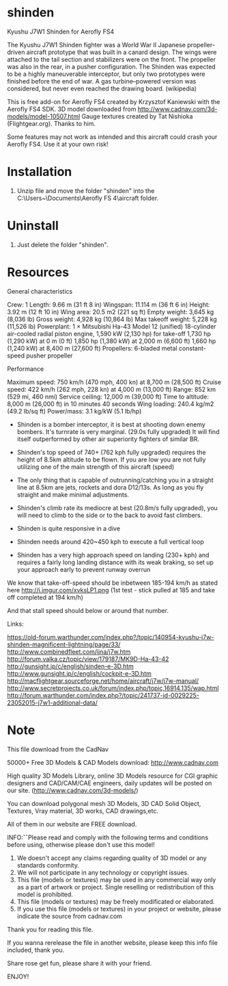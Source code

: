# shinden
Kyushu J7W1 Shinden for Aerofly FS4

The Kyushu J7W1 Shinden fighter was a World War II Japanese propeller-driven aircraft prototype that was built in a canard design. The wings were attached to the tail section and stabilizers were on the front. The propeller was also in the rear, in a pusher configuration. The Shinden was expected to be a highly maneuverable interceptor, but only two prototypes were finished before the end of war. A gas turbine–powered version was considered, but never even reached the drawing board. (wikipedia)

This is free add-on for Aerofly FS4 created by Krzysztof Kaniewski with the Aerofly FS4 SDK.
3D model downloaded from http://www.cadnav.com/3d-models/model-10507.html
Gauge textures created by Tat Nishioka (Flightgear.org). Thanks to him.

Some features may not work as intended and this aircraft could crash your Aerofly FS4. 
Use it at your own risk!

# Installation

1. Unzip file and move the folder "shinden" into the C:\Users\~\Documents\Aerofly FS 4\aircraft folder.

# Uninstall

1. Just delete the folder "shinden".

# Resources

General characteristics

 Crew: 1
 Length: 9.66 m (31 ft 8 in)
 Wingspan: 11.114 m (36 ft 6 in)
 Height: 3.92 m (12 ft 10 in)
 Wing area: 20.5 m2 (221 sq ft)
 Empty weight: 3,645 kg (8,036 lb)
 Gross weight: 4,928 kg (10,864 lb)
 Max takeoff weight: 5,228 kg (11,526 lb)
 Powerplant: 1 × Mitsubishi Ha-43 Model 12 (unified) 18-cylinder air-cooled radial piston engine, 1,590 kW (2,130 hp) for take-off
		1,730 hp (1,290 kW) at 0 m (0 ft)
		1,850 hp (1,380 kW) at 2,000 m (6,600 ft)
		1,660 hp (1,240 kW) at 8,400 m (27,600 ft)
 Propellers: 6-bladed metal constant-speed pusher propeller
 
Performance

 Maximum speed: 750 km/h (470 mph, 400 kn) at 8,700 m (28,500 ft)
 Cruise speed: 422 km/h (262 mph, 228 kn) at 4,000 m (13,000 ft)
 Range: 852 km (529 mi, 460 nmi)
 Service ceiling: 12,000 m (39,000 ft)
 Time to altitude: 8,000 m (26,000 ft) in 10 minutes 40 seconds
 Wing loading: 240.4 kg/m2 (49.2 lb/sq ft)
 Power/mass: 3.1 kg/kW (5.1 lb/hp)

- Shinden is a bomber interceptor, it is best at shooting down enemy bombers. It's turnrate is very marginal. (29.0s fully upgraded) It will find itself outperformed by other air superiority fighters of similar BR.

- Shinden's top speed of 740+ (762 kph fully upgraded) requires the height of 8.5km altitude to be flown. If you are low you are not fully utilizing one of the main strength of this aircraft (speed)

- The only thing that is capable of outrunning/catching you in a straight line at 8.5km are jets, rockets and dora D12/13s. As long as you fly straight and make minimal adjustments.

- Shinden's climb rate its mediocre at best (20.8m/s fully upgraded), you will need to climb to the side or to the back to avoid fast climbers.

- Shinden is quite responsive in a dive

- Shinden needs around 420~450 kph to execute a full vertical loop

- Shinden has a very high approach speed on landing (230+ kph) and requires a fairly long landing distance with its weak braking, so set up your approach early to prevent runway overrun


We know that take-off-speed should be inbetween 185-194 km/h as stated here http://i.imgur.com/xvksLP1.png (1st test - stick pulled at 185 and take off completed at 194 km/h)

And that stall speed should below or around that number.

Links:

 https://old-forum.warthunder.com/index.php?/topic/140954-kyushu-j7w-shinden-magnificent-lightning/page/33/
 http://www.combinedfleet.com/ijna/j7w.htm
 http://forum.valka.cz/topic/view/179187/MK9D-Ha-43-42
 http://gunsight.jp/c/english/sinden-e-3D.htm 
 http://www.gunsight.jp/c/english/cockpit-e-3D.htm
 http://macflightgear.sourceforge.net/home/aircraft/j7w/j7w-manual/
 http://www.secretprojects.co.uk/forum/index.php/topic,16914.135/wap.html
 http://forum.warthunder.com/index.php?/topic/241737-id-0029225-23052015-j7w1-additional-data/
 
# Note

 This file download from the CadNav

50000+ Free 3D Models & CAD  Models download: http://www.cadnav.com

High quality 3D Models Library, online 3D Models resource for CGI graphic designers and CAD/CAM/CAE engineers, daily updates will be posted on our site. (http://www.cadnav.com/3d-models/)

You can download polygonal mesh 3D Models, 3D CAD Solid Object, Textures, Vray material, 3D works, CAD drawings,etc. 

All of them in our website are FREE download.

INFO:ˇˇPlease read and comply with the following terms and conditions before using, otherwise please don't use this model!

1. We doesn't accept any claims regarding quality of 3D model or any standards conformity.
2. We will not participate in any technology or copyright issues.
3. This file (models or textures) may be used in any commercial way only as a part of artwork or project. Single reselling or redistribution of this model is prohibited.  
4. This file (models or textures) may be freely modificated or elaborated.
5. If you use this file (models or textures) in your project or website, please indicate the source from cadnav.com


Thank you for reading this file.

If you wanna rerelease the file in another website, please keep this info file included, thank you.

Share rose get fun, please share it with your friend.

ENJOY! 